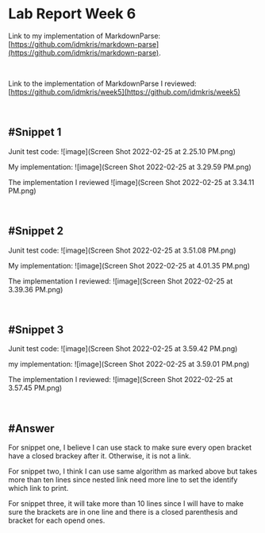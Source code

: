 # **Lab Report Week 6**

Link to my implementation of MarkdownParse:[https://github.com/idmkris/markdown-parse](https://github.com/idmkris/markdown-parse).

&nbsp;

Link to the implementation of MarkdownParse I reviewed:[https://github.com/idmkris/week5](https://github.com/idmkris/week5)

&nbsp;

## **#Snippet 1**
Junit test code:
![image](Screen Shot 2022-02-25 at 2.25.10 PM.png)

My implementation:
![image](Screen Shot 2022-02-25 at 3.29.59 PM.png)

The implementation I reviewed
![image](Screen Shot 2022-02-25 at 3.34.11 PM.png)

&nbsp;

## **#Snippet 2**

Junit test code:
![image](Screen Shot 2022-02-25 at 3.51.08 PM.png)

My implementation:
![image](Screen Shot 2022-02-25 at 4.01.35 PM.png)


The implementation I reviewed:
![image](Screen Shot 2022-02-25 at 3.39.36 PM.png)

&nbsp;

## **#Snippet 3**

Junit test code:
![image](Screen Shot 2022-02-25 at 3.59.42 PM.png)

my implementation:
![image](Screen Shot 2022-02-25 at 3.59.01 PM.png)

The implementation I reviewed:
![image](Screen Shot 2022-02-25 at 3.57.45 PM.png)

&nbsp;

## **#Answer**
For snippet one, I believe I can use stack to make sure every open bracket have a closed brackey after it. Otherwise, it is not a link.

For snippet two, I think I can use same algorithm as marked above but takes more than ten lines since nested link need more line to set the identify which link to print.

For snippet three, it will take more than 10 lines since I will have to make sure the brackets are in one line and there is a closed parenthesis and bracket for each opend ones.